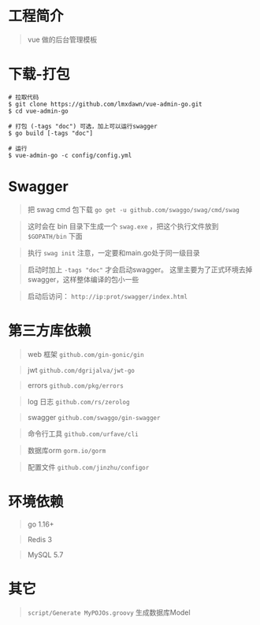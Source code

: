 # 工程简介
> vue 做的后台管理模板

# 下载-打包

```shell
# 拉取代码
$ git clone https://github.com/lmxdawn/vue-admin-go.git
$ cd vue-admin-go

# 打包 (-tags "doc") 可选，加上可以运行swagger
$ go build [-tags "doc"]

# 运行
$ vue-admin-go -c config/config.yml

```

# Swagger

> 把 swag cmd 包下载 `go get -u github.com/swaggo/swag/cmd/swag`

> 这时会在 bin 目录下生成一个 `swag.exe` ，把这个执行文件放到 `$GOPATH/bin` 下面

> 执行 `swag init` 注意，一定要和main.go处于同一级目录

> 启动时加上 `-tags "doc"` 才会启动swagger。 这里主要为了正式环境去掉 swagger，这样整体编译的包小一些

> 启动后访问： `http://ip:prot/swagger/index.html`


# 第三方库依赖

> web 框架 `github.com/gin-gonic/gin`

> jwt `github.com/dgrijalva/jwt-go`

> errors `github.com/pkg/errors`

> log 日志 `github.com/rs/zerolog`

> swagger `github.com/swaggo/gin-swagger`

> 命令行工具 `github.com/urfave/cli`

> 数据库orm `gorm.io/gorm`

> 配置文件 `github.com/jinzhu/configor`

# 环境依赖

> go 1.16+

> Redis 3

> MySQL 5.7

# 其它

> `script/Generate MyPOJOs.groovy` 生成数据库Model
